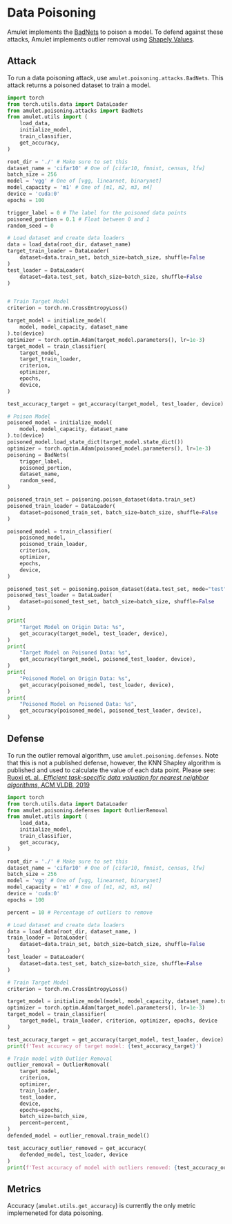 # Data Poisoning
Amulet implements the [BadNets](https://github.com/Kooscii/BadNets) to poison a model.
To defend against these attacks, Amulet implements outlier removal using [Shapely Values](https://github.com/AI-secure/KNN-shapley).

## Attack
To run a data poisoning attack, use `amulet.poisoning.attacks.BadNets`.
This attack returns a poisoned dataset to train a model.

```python
import torch
from torch.utils.data import DataLoader
from amulet.poisoning.attacks import BadNets
from amulet.utils import (
    load_data,
    initialize_model,
    train_classifier,
    get_accuracy,
)

root_dir = './' # Make sure to set this
dataset_name = 'cifar10' # One of [cifar10, fmnist, census, lfw]
batch_size = 256
model = 'vgg' # One of [vgg, linearnet, binarynet]
model_capacity = 'm1' # One of [m1, m2, m3, m4]
device = 'cuda:0'
epochs = 100

trigger_label = 0 # The label for the poisoned data points
poisoned_portion = 0.1 # Float between 0 and 1
random_seed = 0

# Load dataset and create data loaders
data = load_data(root_dir, dataset_name)
target_train_loader = DataLoader(
    dataset=data.train_set, batch_size=batch_size, shuffle=False
)
test_loader = DataLoader(
    dataset=data.test_set, batch_size=batch_size, shuffle=False
)


# Train Target Model
criterion = torch.nn.CrossEntropyLoss()

target_model = initialize_model(
    model, model_capacity, dataset_name
).to(device)
optimizer = torch.optim.Adam(target_model.parameters(), lr=1e-3)
target_model = train_classifier(
    target_model,
    target_train_loader,
    criterion,
    optimizer,
    epochs,
    device,
)

test_accuracy_target = get_accuracy(target_model, test_loader, device)

# Poison Model
poisoned_model = initialize_model(
    model, model_capacity, dataset_name
).to(device)
poisoned_model.load_state_dict(target_model.state_dict())
optimizer = torch.optim.Adam(poisoned_model.parameters(), lr=1e-3)
poisoning = BadNets(
    trigger_label,
    poisoned_portion,
    dataset_name,
    random_seed,
)

poisoned_train_set = poisoning.poison_dataset(data.train_set)
poisoned_train_loader = DataLoader(
    dataset=poisoned_train_set, batch_size=batch_size, shuffle=False
)

poisoned_model = train_classifier(
    poisoned_model,
    poisoned_train_loader,
    criterion,
    optimizer,
    epochs,
    device,
)

poisoned_test_set = poisoning.poison_dataset(data.test_set, mode="test")
poisoned_test_loader = DataLoader(
    dataset=poisoned_test_set, batch_size=batch_size, shuffle=False
)

print(
    "Target Model on Origin Data: %s",
    get_accuracy(target_model, test_loader, device),
)
print(
    "Target Model on Poisoned Data: %s",
    get_accuracy(target_model, poisoned_test_loader, device),
)
print(
    "Poisoned Model on Origin Data: %s",
    get_accuracy(poisoned_model, test_loader, device),
)
print(
    "Poisoned Model on Poisoned Data: %s",
    get_accuracy(poisoned_model, poisoned_test_loader, device),
)
```

## Defense
To run the outlier removal algorithm, use `amulet.poisoning.defenses`. Note that this is not a published defense, however, the KNN Shapley algorithm is published and used to calculate the value of each data point. Please see: [Ruoxi et. al., *Efficient task-specific data valuation for nearest neighbor algorithms*, ACM VLDB, 2019](https://dl.acm.org/doi/10.14778/3342263.3342637)

```python
import torch
from torch.utils.data import DataLoader
from amulet.poisoning.defenses import OutlierRemoval
from amulet.utils import (
    load_data,
    initialize_model,
    train_classifier,
    get_accuracy,
)

root_dir = './' # Make sure to set this
dataset_name = 'cifar10' # One of [cifar10, fmnist, census, lfw]
batch_size = 256
model = 'vgg' # One of [vgg, linearnet, binarynet]
model_capacity = 'm1' # One of [m1, m2, m3, m4]
device = 'cuda:0'
epochs = 100

percent = 10 # Percentage of outliers to remove

# Load dataset and create data loaders
data = load_data(root_dir, dataset_name, )
train_loader = DataLoader(
    dataset=data.train_set, batch_size=batch_size, shuffle=False
)
test_loader = DataLoader(
    dataset=data.test_set, batch_size=batch_size, shuffle=False
)

# Train Target Model
criterion = torch.nn.CrossEntropyLoss()

target_model = initialize_model(model, model_capacity, dataset_name).to(device)
optimizer = torch.optim.Adam(target_model.parameters(), lr=1e-3)
target_model = train_classifier(
    target_model, train_loader, criterion, optimizer, epochs, device
)

test_accuracy_target = get_accuracy(target_model, test_loader, device)
print(f'Test accuracy of target model: {test_accuracy_target}')

# Train model with Outlier Removal
outlier_removal = OutlierRemoval(
    target_model,
    criterion,
    optimizer,
    train_loader,
    test_loader,
    device,
    epochs=epochs,
    batch_size=batch_size,
    percent=percent,
)
defended_model = outlier_removal.train_model()

test_accuracy_outlier_removed = get_accuracy(
    defended_model, test_loader, device
)
print(f'Test accuracy of model with outliers removed: {test_accuracy_outlier_removed}')
```

## Metrics
Accuracy (`amulet.utils.get_accuracy`) is currently the only metric implemeneted for data poisoning.
